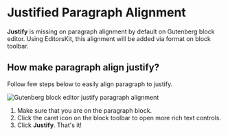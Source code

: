 # Justified Paragraph Alignment

**Justify** is missing on paragraph alignment by default on Gutenberg block editor. Using EditorsKit, this alignment will be added via format on block toolbar.

## How make paragraph align justify?

Follow few steps below to easily align paragraph to justify.

![Gutenberg block editor justify paragraph alignment](https://cldup.com/Ee9rV7ems8.gif)

1. Make sure that you are on the paragraph block.
2. Click the caret icon on the block toolbar to open more rich text controls.
3. Click **Justify**. That's it!